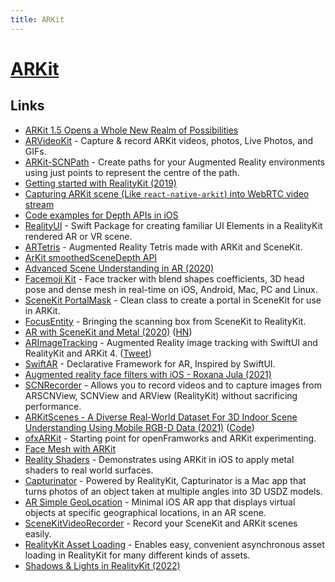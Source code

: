 ```yaml
---
title: ARKit
---
```


# [ARKit](https://developer.apple.com/augmented-reality/)

## Links

- [ARKit 1.5 Opens a Whole New Realm of Possibilities](https://www.macstories.net/ios/arkit-15-opens-a-whole-new-realm-of-possibilities/)
- [ARVideoKit](https://github.com/AFathi/ARVideoKit) - Capture & record ARKit videos, photos, Live Photos, and GIFs.
- [ARKit-SCNPath](https://github.com/maxxfrazer/ARKit-SCNPath) - Create paths for your Augmented Reality environments using just points to represent the centre of the path.
- [Getting started with RealityKit (2019)](https://medium.com/@maxxfrazer/getting-started-with-realitykit-3b401d6f6f)
- [Capturing ARKit scene (Like `react-native-arkit`) into WebRTC video stream](https://github.com/jhen0409/rn-webrtc-arkit-integration)
- [Code examples for Depth APIs in iOS](https://github.com/shu223/iOS-Depth-Sampler)
- [RealityUI](https://github.com/maxxfrazer/RealityUI) - Swift Package for creating familiar UI Elements in a RealityKit rendered AR or VR scene.
- [ARTetris](https://github.com/exyte/ARTetris) - Augmented Reality Tetris made with ARKit and SceneKit.
- [ArKit smoothedSceneDepth API](https://twitter.com/nobbis/status/1295816678169890816)
- [Advanced Scene Understanding in AR (2020)](https://developer.apple.com/videos/play/tech-talks/609/)
- [Facemoji Kit](https://github.com/facemoji/facemoji-kit) - Face tracker with blend shapes coefficients, 3D head pose and dense mesh in real-time on iOS, Android, Mac, PC and Linux.
- [SceneKit PortalMask](https://github.com/maxxfrazer/SceneKit-PortalMask) - Clean class to create a portal in SceneKit for use in ARKit.
- [FocusEntity](https://github.com/maxxfrazer/FocusEntity) - Bringing the scanning box from SceneKit to RealityKit.
- [AR with SceneKit and Metal (2020)](https://emillindfors.com/blog/2020-12/ar-with-scenekit-and-metal/) ([HN](https://news.ycombinator.com/item?id=25373105))
- [ARImageTracking](https://github.com/riccqi/ARImageTracking) - Augmented Reality image tracking with SwiftUI and RealityKit and ARKit 4. ([Tweet](https://twitter.com/riccqi/status/1347562930078826498))
- [SwiftAR](https://github.com/jlsiewert/SwiftAR) - Declarative Framework for AR, Inspired by SwiftUI.
- [Augmented reality face filters with iOS - Roxana Jula (2021)](https://www.youtube.com/watch?v=xSLDST-a6qU)
- [SCNRecorder](https://github.com/gorastudio/SCNRecorder) - Allows you to record videos and to capture images from ARSCNView, SCNView and ARView (RealityKit) without sacrificing performance.
- [ARKitScenes - A Diverse Real-World Dataset For 3D Indoor Scene Understanding Using Mobile RGB-D Data (2021)](https://openreview.net/forum?id=tjZjv_qh_CE) ([Code](https://github.com/apple/ARKitScenes))
- [ofxARKit](https://github.com/sortofsleepy/ofxARKit) - Starting point for openFramworks and ARKit experimenting.
- [Face Mesh with ARKit](https://github.com/appcoda/Face-Mesh)
- [Reality Shaders](https://github.com/mattbierner/reality-shaders-example) - Demonstrates using ARKit in iOS to apply metal shaders to real world surfaces.
- [Capturinator](https://github.com/BertanT/Capturinator) - Powered by RealityKit, Capturinator is a Mac app that turns photos of an object taken at multiple angles into 3D USDZ models.
- [AR Simple GeoLocation](https://github.com/ynagatomo/ARSimpleGeoLocation) - Minimal iOS AR app that displays virtual objects at specific geographical locations, in an AR scene.
- [SceneKitVideoRecorder](https://github.com/svhawks/SceneKitVideoRecorder) - Record your SceneKit and ARKit scenes easily.
- [RealityKit Asset Loading](https://github.com/Reality-Dev/RealityKit-Asset-Loading) - Enables easy, convenient asynchronous asset loading in RealityKit for many different kinds of assets.
- [Shadows & Lights in RealityKit (2022)](https://codingxr.com/articles/shadows-lights-in-realitykit/)
